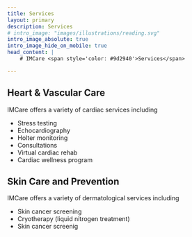 ```yaml
---
title: Services
layout: primary
description: Services
# intro_image: "images/illustrations/reading.svg"
intro_image_absolute: true
intro_image_hide_on_mobile: true
head_content: |
    # IMCare <span style='color: #9d2940'>Services</span>

---
```



<div class="container services_container pt-6 pb-6">
  <div class="row mb-3">
    <div class="col-12 col-md-4">
    <h2>Heart & Vascular Care</h2>
    </div>
    <div class="col-12 col-md-8">
    <p>IMCare offers a variety of cardiac services including</p>
    <ul>
        <li>Stress testing</li>
        <li>Echocardiography</li>
        <li>Holter monitoring</li>
        <li>Consultations</li>
        <li>Virtual cardiac rehab</li>
        <li>Cardiac wellness program</li>
    </ul>
    </div>
  </div>
  <div class="row">
    <div class="col-12 col-md-4">
    <h2>Skin Care and Prevention</h2>
    </div>
    <div class="col-12 col-md-8">
    <p>IMCare offers a variety of dermatological services including</p>
    <ul>
        <li>Skin cancer screening</li>
        <li>Cryotherapy (liquid nitrogen treatment)</li>
        <li>Skin cancer screenig</li>
    </ul>
    </div>
  </div>
</div>
<!-- 
# IMCare Services

We provide a variety of services.
 -->
